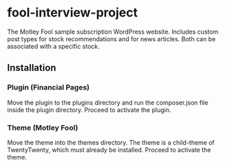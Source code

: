 # fool-interview-project

The Motley Fool sample subscription WordPress website. Includes custom post types for stock recommendations and for news articles. Both can be associated with a specific stock.

## Installation

### Plugin (Financial Pages)

Move the plugin to the plugins directory and run the composer.json file inside the plugin directory. Proceed to activate the plugin.

### Theme (Motley Fool)

Move the theme into the themes directory. The theme is a child-theme of TwentyTwenty, which must already be installed.  Proceed to activate the theme.

